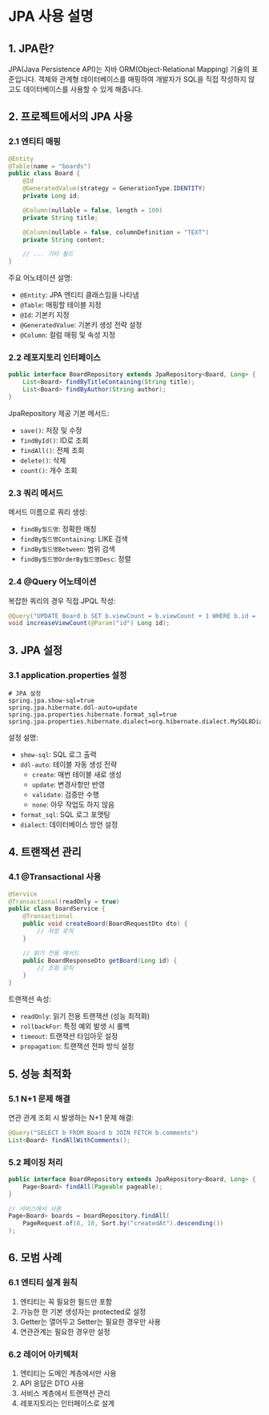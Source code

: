 # JPA 사용 설명

## 1. JPA란?

JPA(Java Persistence API)는 자바 ORM(Object-Relational Mapping) 기술의 표준입니다. 객체와 관계형 데이터베이스를 매핑하여 개발자가 SQL을 직접 작성하지 않고도 데이터베이스를 사용할 수 있게 해줍니다.

## 2. 프로젝트에서의 JPA 사용

### 2.1 엔티티 매핑

```java
@Entity
@Table(name = "boards")
public class Board {
    @Id
    @GeneratedValue(strategy = GenerationType.IDENTITY)
    private Long id;

    @Column(nullable = false, length = 100)
    private String title;

    @Column(nullable = false, columnDefinition = "TEXT")
    private String content;

    // ... 기타 필드
}
```

주요 어노테이션 설명:

- `@Entity`: JPA 엔티티 클래스임을 나타냄
- `@Table`: 매핑할 테이블 지정
- `@Id`: 기본키 지정
- `@GeneratedValue`: 기본키 생성 전략 설정
- `@Column`: 컬럼 매핑 및 속성 지정

### 2.2 레포지토리 인터페이스

```java
public interface BoardRepository extends JpaRepository<Board, Long> {
    List<Board> findByTitleContaining(String title);
    List<Board> findByAuthor(String author);
}
```

JpaRepository 제공 기본 메서드:

- `save()`: 저장 및 수정
- `findById()`: ID로 조회
- `findAll()`: 전체 조회
- `delete()`: 삭제
- `count()`: 개수 조회

### 2.3 쿼리 메서드

메서드 이름으로 쿼리 생성:

- `findBy필드명`: 정확한 매칭
- `findBy필드명Containing`: LIKE 검색
- `findBy필드명Between`: 범위 검색
- `findBy필드명OrderBy필드명Desc`: 정렬

### 2.4 @Query 어노테이션

복잡한 쿼리의 경우 직접 JPQL 작성:

```java
@Query("UPDATE Board b SET b.viewCount = b.viewCount + 1 WHERE b.id = :id")
void increaseViewCount(@Param("id") Long id);
```

## 3. JPA 설정

### 3.1 application.properties 설정

```properties
# JPA 설정
spring.jpa.show-sql=true
spring.jpa.hibernate.ddl-auto=update
spring.jpa.properties.hibernate.format_sql=true
spring.jpa.properties.hibernate.dialect=org.hibernate.dialect.MySQL8Dialect
```

설정 설명:

- `show-sql`: SQL 로그 출력
- `ddl-auto`: 테이블 자동 생성 전략
  - `create`: 매번 테이블 새로 생성
  - `update`: 변경사항만 반영
  - `validate`: 검증만 수행
  - `none`: 아무 작업도 하지 않음
- `format_sql`: SQL 로그 포맷팅
- `dialect`: 데이터베이스 방언 설정

## 4. 트랜잭션 관리

### 4.1 @Transactional 사용

```java
@Service
@Transactional(readOnly = true)
public class BoardService {
    @Transactional
    public void createBoard(BoardRequestDto dto) {
        // 저장 로직
    }

    // 읽기 전용 메서드
    public BoardResponseDto getBoard(Long id) {
        // 조회 로직
    }
}
```

트랜잭션 속성:

- `readOnly`: 읽기 전용 트랜잭션 (성능 최적화)
- `rollbackFor`: 특정 예외 발생 시 롤백
- `timeout`: 트랜잭션 타임아웃 설정
- `propagation`: 트랜잭션 전파 방식 설정

## 5. 성능 최적화

### 5.1 N+1 문제 해결

연관 관계 조회 시 발생하는 N+1 문제 해결:

```java
@Query("SELECT b FROM Board b JOIN FETCH b.comments")
List<Board> findAllWithComments();
```

### 5.2 페이징 처리

```java
public interface BoardRepository extends JpaRepository<Board, Long> {
    Page<Board> findAll(Pageable pageable);
}

// 서비스에서 사용
Page<Board> boards = boardRepository.findAll(
    PageRequest.of(0, 10, Sort.by("createdAt").descending())
);
```

## 6. 모범 사례

### 6.1 엔티티 설계 원칙

1. 엔티티는 꼭 필요한 필드만 포함
2. 가능한 한 기본 생성자는 protected로 설정
3. Getter는 열어두고 Setter는 필요한 경우만 사용
4. 연관관계는 필요한 경우만 설정

### 6.2 레이어 아키텍처

1. 엔티티는 도메인 계층에서만 사용
2. API 응답은 DTO 사용
3. 서비스 계층에서 트랜잭션 관리
4. 레포지토리는 인터페이스로 설계
